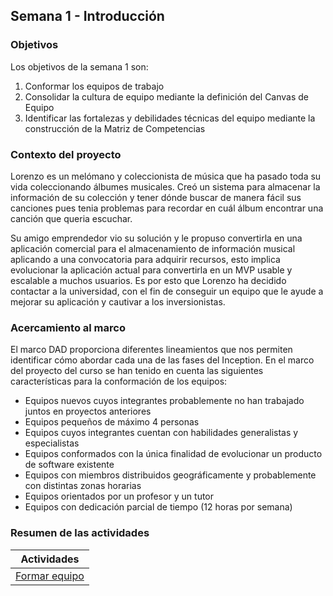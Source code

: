## Semana 1 - Introducción

### Objetivos

Los objetivos de la semana 1 son:

1. Conformar los equipos de trabajo
2. Consolidar la cultura de equipo mediante la definición del Canvas de Equipo
3. Identificar las fortalezas y debilidades técnicas del equipo mediante la construcción de la Matriz de Competencias

### Contexto del proyecto

Lorenzo es un melómano y coleccionista de música que ha pasado toda su vida coleccionando álbumes musicales. Creó un sistema para almacenar la información de su colección y tener dónde buscar de manera fácil sus canciones pues tenia problemas para recordar en cuál álbum encontrar una canción que queria escuchar.

Su amigo emprendedor vio su solución y le propuso convertirla en una aplicación comercial para el almacenamiento de información musical aplicando a una convocatoria para adquirir recursos, esto implica evolucionar la aplicación actual para convertirla en un MVP usable y escalable a muchos usuarios. Es por esto que Lorenzo ha decidido contactar a la universidad, con el fin de conseguir un equipo que le ayude a mejorar su aplicación y cautivar a los inversionistas.

### Acercamiento al marco

El marco DAD proporciona diferentes lineamientos que nos permiten identificar cómo abordar cada una de las fases del Inception. En el marco del proyecto del curso se han tenido en cuenta las siguientes características para la conformación de los equipos:

* Equipos nuevos cuyos integrantes probablemente no han trabajado juntos en proyectos anteriores
* Equipos pequeños de máximo 4 personas
* Equipos cuyos integrantes cuentan con habilidades generalistas y especialistas
* Equipos conformados con la única finalidad de evolucionar un producto de software existente
* Equipos con miembros distribuidos geográficamente y probablemente con distintas zonas horarias
* Equipos orientados por un profesor y un tutor
* Equipos con dedicación parcial de tiempo (12 horas por semana)

### Resumen de las actividades

| Actividades   |
|---------------|
| [Formar equipo](https://avargas20.github.io/MISW-Procesos/semanas/semana1/s1_equipo)  |
